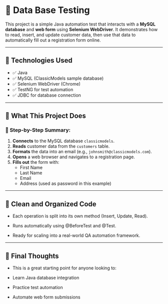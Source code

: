 # 🚀 Data Base Testing

This project is a simple Java automation test that interacts with a **MySQL database** and **web form** using **Selenium WebDriver**. It demonstrates how to read, insert, and update customer data, then use that data to automatically fill out a registration form online.

---

## 🧰 Technologies Used

- ✅ Java
- ✅ MySQL (ClassicModels sample database)
- ✅ Selenium WebDriver (Chrome)
- ✅ TestNG for test automation
- ✅ JDBC for database connection

---

## 🎯 What This Project Does

### 📌 Step-by-Step Summary:

1. **Connects** to the MySQL database `classicmodels`.
2. **Reads** customer data from the `customers` table.
3. **Formats** the data into an email (e.g., `johnsmith@classicmodels.com`).
4. **Opens** a web browser and navigates to a registration page.
5. **Fills out** the form with:
   - First Name
   - Last Name
   - Email
   - Address (used as password in this example)

---

## 🧼 Clean and Organized Code

- Each operation is split into its own method (Insert, Update, Read).

- Runs automatically using @BeforeTest and @Test.

- Ready for scaling into a real-world QA automation framework.

---

## 🧠 Final Thoughts
- This is a great starting point for anyone looking to:

- Learn Java database integration

- Practice test automation

- Automate web form submissions
